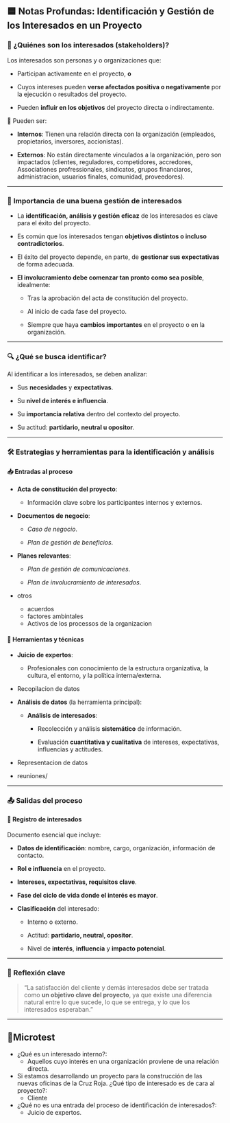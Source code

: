
## 🟦 **Notas Profundas: Identificación y Gestión de los Interesados en un Proyecto**

### 📘 ¿Quiénes son los interesados (stakeholders)?

Los interesados son personas y o organizaciones que:

- Participan activamente en el proyecto, **o**
    
- Cuyos intereses pueden **verse afectados positiva o negativamente** por la ejecución o resultados del proyecto.
    
- Pueden **influir en los objetivos** del proyecto directa o indirectamente.
    

📌 Pueden ser:

- **Internos**: Tienen una relación directa con la organización (empleados, propietarios, inversores, accionistas).
    
- **Externos**: No están directamente vinculados a la organización, pero son impactados (clientes, reguladores, competidores, accredores, Associationes profressionales, sindicatos, grupos financiaros, administracion, usuarios finales, comunidad, proveedores).
    

---

### 🎯 **Importancia de una buena gestión de interesados**

- La **identificación, análisis y gestión eficaz** de los interesados es clave para el éxito del proyecto.
    
- Es común que los interesados tengan **objetivos distintos o incluso contradictorios**.
    
- El éxito del proyecto depende, en parte, de **gestionar sus expectativas** de forma adecuada.
    
- **El involucramiento debe comenzar tan pronto como sea posible**, idealmente:
    
    - Tras la aprobación del acta de constitución del proyecto.
        
    - Al inicio de cada fase del proyecto.
        
    - Siempre que haya **cambios importantes** en el proyecto o en la organización.
        

---

### 🔍 ¿Qué se busca identificar?

Al identificar a los interesados, se deben analizar:

- Sus **necesidades** y **expectativas**.
    
- Su **nivel de interés e influencia**.
    
- Su **importancia relativa** dentro del contexto del proyecto.
    
- Su actitud: **partidario, neutral u opositor**.
    

---

### 🛠️ **Estrategias y herramientas para la identificación y análisis**

#### 📥 **Entradas al proceso**

- **Acta de constitución del proyecto**:
    
    - Información clave sobre los participantes internos y externos.
        
- **Documentos de negocio**:
    
    - _Caso de negocio_.
        
    - _Plan de gestión de beneficios_.
        
- **Planes relevantes**:
    
    - _Plan de gestión de comunicaciones_.
        
    - _Plan de involucramiento de interesados_.
		
- otros
		
	- acuerdos
	- factores ambintales
	- Activos de los processos de la organizacion

#### 🧠 **Herramientas y técnicas**

- **Juicio de expertos**:
    
    - Profesionales con conocimiento de la estructura organizativa, la cultura, el entorno, y la política interna/externa.
		
- Recopilacion de datos
	
- **Análisis de datos** (la herramienta principal):
    
    - **Análisis de interesados**:
        
        - Recolección y análisis **sistemático** de información.
            
        - Evaluación **cuantitativa y cualitativa** de intereses, expectativas, influencias y actitudes.
		
-  Representacion de datos
- reuniones/

---

### 📤 **Salidas del proceso**

#### 📌 Registro de interesados

Documento esencial que incluye:

- **Datos de identificación**: nombre, cargo, organización, información de contacto.
    
- **Rol e influencia** en el proyecto.
    
- **Intereses, expectativas, requisitos clave**.
    
- **Fase del ciclo de vida donde el interés es mayor**.
    
- **Clasificación** del interesado:
    
    - Interno o externo.
        
    - Actitud: **partidario, neutral, opositor**.
        
    - Nivel de **interés**, **influencia** y **impacto potencial**.
        

---

### 🧠 Reflexión clave

> “La satisfacción del cliente y demás interesados debe ser tratada como **un objetivo clave del proyecto**, ya que existe una diferencia natural entre lo que sucede, lo que se entrega, y lo que los interesados esperaban.”

---

## 📝Microtest

- ¿Qué es un interesado interno?:
	- Aquellos cuyo interés en una organización proviene de una relación directa.
- Si estamos desarrollando un proyecto para la construcción de las nuevas oficinas de la Cruz Roja. ¿Qué tipo de interesado es de cara al proyecto?:
	- Cliente
- ¿Qué no es una entrada del proceso de identificación de interesados?:
	- Juicio de expertos.